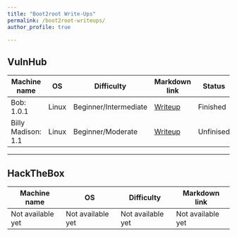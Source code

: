 ```yaml
---
title: "Boot2root Write-Ups"
permalink: /boot2root-writeups/
author_profile: true

---
```


## VulnHub

| Machine name | OS | Difficulty | Markdown link | Status |
| --- | --- | --- | --- | --- |
| Bob: 1.0.1 | Linux | Beginner/Intermediate | [Writeup](https://github.com/fareedfauzi/VulnHub-Writeups/blob/master/Bob1.0.1/Bob%201.0.1.md) | Finished |
| Billy Madison: 1.1 | Linux | Beginner/Moderate | [Writeup](https://github.com/fareedfauzi/VulnHub-Writeups/blob/master/Billymadison/Billy%20Madison.md) | Unfinised |

---

## HackTheBox

| Machine name | OS | Difficulty | Markdown link |
| --- | --- | --- | --- |
| Not available yet | Not available yet | Not available yet | Not available yet |

